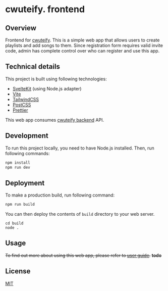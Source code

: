 # cwuteify. frontend

## Overview
Frontend for [cwuteify](https://cwute.dev). This is a simple web app that allows users to create playlists and add songs to them. Since registration form requires valid invite code, admin has complete control 
over who can register and use this app.

## Technical details
This project is built using following technologies:
 - [SvelteKit](https://kit.svelte.dev/) (using Node.js adapter)
 - [Vite](https://vitejs.dev/)
 - [TailwindCSS](https://tailwindcss.com/)
 - [PostCSS](https://postcss.org/)
 - [Prettier](https://prettier.io/)

This web app consumes [cwuteify backend](https://github.com/cwute/cwuteify-backend) API.

## Development
To run this project locally, you need to have Node.js installed. Then, run following commands:
```bash
npm install
npm run dev
```

## Deployment
To make a production build, run following command:
```bash
npm run build
```

You can then deploy the contents of `build` directory to your web server.

```
cd build
node .
```
## Usage
~~To find out more about using this web app, please refer to [user guide](/docs/Usage.md).~~ **todo**

## License
[MIT](/LICENSE)